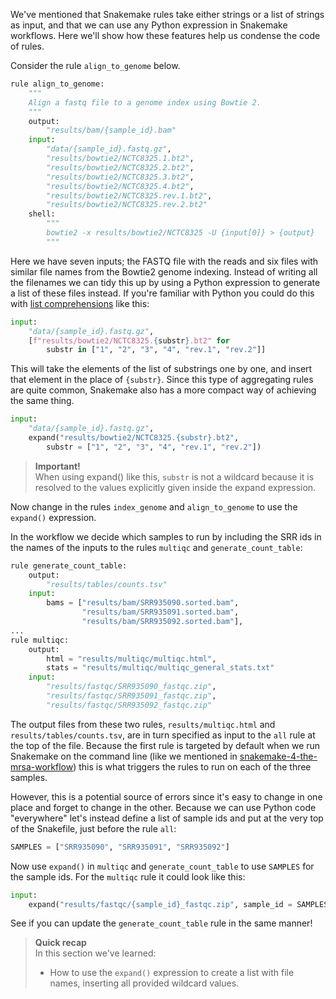 We've mentioned that Snakemake rules take either strings or a list of strings as
input, and that we can use any Python expression in Snakemake workflows.
Here we'll show how these features help us condense the code of rules.

Consider the rule `align_to_genome` below.

```python
rule align_to_genome:
    """
    Align a fastq file to a genome index using Bowtie 2.
    """
    output:
        "results/bam/{sample_id}.bam"
    input:
        "data/{sample_id}.fastq.gz",
        "results/bowtie2/NCTC8325.1.bt2",
        "results/bowtie2/NCTC8325.2.bt2",
        "results/bowtie2/NCTC8325.3.bt2",
        "results/bowtie2/NCTC8325.4.bt2",
        "results/bowtie2/NCTC8325.rev.1.bt2",
        "results/bowtie2/NCTC8325.rev.2.bt2"
    shell:
        """
        bowtie2 -x results/bowtie2/NCTC8325 -U {input[0]} > {output}
        """
```

Here we have seven inputs; the FASTQ file with the reads and six files with
similar file names from the Bowtie2 genome indexing. Instead of writing all
the filenames we can tidy this up by using a Python expression to generate a
list of these files instead. If you're familiar with Python you could do
this with
[list comprehensions](https://docs.python.org/3/tutorial/datastructures.html#list-comprehensions)
like this:

```python
input:
    "data/{sample_id}.fastq.gz",
    [f"results/bowtie2/NCTC8325.{substr}.bt2" for
        substr in ["1", "2", "3", "4", "rev.1", "rev.2"]]
```

This will take the elements of the list of substrings one by one, and insert
that element in the place of `{substr}`. Since this type of aggregating
rules are quite common, Snakemake also has a more compact way of achieving the
same thing.

```python
input:
    "data/{sample_id}.fastq.gz",
    expand("results/bowtie2/NCTC8325.{substr}.bt2",
        substr = ["1", "2", "3", "4", "rev.1", "rev.2"])
```

> **Important!** <br>
> When using expand() like this, `substr` is not a wildcard because it is
> resolved to the values explicitly given inside the expand expression.

Now change in the rules `index_genome` and `align_to_genome` to use the
`expand()` expression.

In the workflow we decide which samples to run by including the SRR ids in the
names of the inputs to the rules `multiqc` and `generate_count_table`:

```python
rule generate_count_table:
    output:
        "results/tables/counts.tsv"
    input:
        bams = ["results/bam/SRR935090.sorted.bam",
                "results/bam/SRR935091.sorted.bam",
                "results/bam/SRR935092.sorted.bam"],
...
rule multiqc:
    output:
        html = "results/multiqc/multiqc.html",
        stats = "results/multiqc/multiqc_general_stats.txt"
    input:
        "results/fastqc/SRR935090_fastqc.zip",
        "results/fastqc/SRR935091_fastqc.zip",
        "results/fastqc/SRR935092_fastqc.zip"

```

The output files from these two rules, `results/multiqc.html` and
`results/tables/counts.tsv`, are in turn specified as input to the `all` rule
at the top of the file. Because the first rule is targeted by default when
we run Snakemake on the command line (like we mentioned in
[snakemake-4-the-mrsa-workflow](snakemake-4-the-mrsa-workflow)) this
is what triggers the rules to run on each of the three samples.

However, this is a potential source of errors since it's easy to change in one
place and forget to change in the other. Because we can use Python code
"everywhere" let's instead define a list of sample ids and put at the very
top of the Snakefile, just before the rule `all`:

```python
SAMPLES = ["SRR935090", "SRR935091", "SRR935092"]
```

Now use `expand()` in `multiqc` and `generate_count_table` to use `SAMPLES` for
the sample ids. For the `multiqc` rule it could look like this:

```python
input:
    expand("results/fastqc/{sample_id}_fastqc.zip", sample_id = SAMPLES)
```

See if you can update the `generate_count_table` rule in the same manner!

> **Quick recap** <br>
> In this section we've learned:
>
> - How to use the `expand()` expression to create a list with file names,
>   inserting all provided wildcard values.
